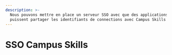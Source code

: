 ```yaml
---
description: >-
  Nous pouvons mettre en place un serveur SSO avec que des applications tierces
  puissent partager les identifiants de connections avec Campus Skills
---
```


# SSO Campus Skills


